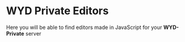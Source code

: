# WYD Private Editors

Here you will be able to find editors made in JavaScript for your **WYD-Private** server
